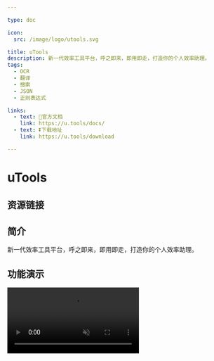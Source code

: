 ```yaml
---

type: doc

icon:
  src: /image/logo/utools.svg

title: uTools
description: 新一代效率工具平台，呼之即来，即用即走，打造你的个人效率助理。
tags:
  - OCR
  - 翻译
  - 搜索
  - JSON
  - 正则表达式

links:
  - text: 📖官方文档
    link: https://u.tools/docs/
  - text: ⏬下载地址
    link: https://u.tools/download

---
```


<ShowLogo />

# uTools

<ShowTags />

<ShowBreadcrumb />

## 资源链接

<ShowLinks />

## 简介

新一代效率工具平台，呼之即来，即用即走，打造你的个人效率助理。

## 功能演示

<video src="https://res.u-tools.cn/upload/v5/utools5.0.mp4" controls="controls" autoplay="autoplay" muted="muted"/>
